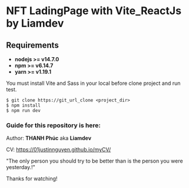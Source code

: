 # NFT LadingPage with Vite_ReactJs by Liamdev

## Requirements

- **nodejs >= v14.7.0**
- **npm >= v6.14.7**
- **yarn >= v1.19.1**

You must install Vite and Sass in your local before clone project and run test.

```
$ git clone https://git_url_clone <project_dir>
$ npm install
$ npm run dev
```

### Guide for this repository is here:

Author: **THANH Phúc** aka **Liamdev**

CV: https://01justinnguyen.github.io/myCV/

"The only person you should try to be better than is the person you were yesterday.!"

Thanks for watching!
